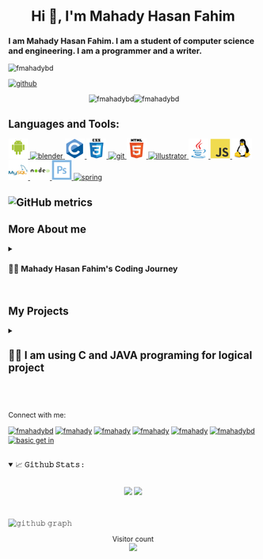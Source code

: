 
<h1 align="center">Hi 👋, I'm Mahady Hasan Fahim</h1>
<h3>
  <p class="glowing-text"> I am Mahady Hasan Fahim. I am a student of computer science and engineering. I am a programmer and a writer. </p>
  </h3>



<p align="left"><img src="https://komarev.com/ghpvc/?username=fmahadybd&label=Profile%20views&color=0e75b6&style=flat" alt="fmahadybd" /> </p>





[<img src='https://cdn.jsdelivr.net/npm/simple-icons@3.0.1/icons/github.svg' alt='github' height='40'>](https://github.com/fmahadyBD)  



<p align="center" width="130em" >&nbsp;<img  src="https://github-readme-stats.vercel.app/api?username=fmahadybd&show_icons=true&locale=en" alt="fmahadybd" /><img   src="https://github-readme-streak-stats.herokuapp.com/?user=fmahadybd&" alt="fmahadybd" /></p>













<h2 align="left">Languages and Tools:</h3>
<p align="left"><p align="left"> <a href="https://developer.android.com" target="_blank" rel="noreferrer"> <img src="https://raw.githubusercontent.com/devicons/devicon/master/icons/android/android-original-wordmark.svg" alt="android" width="40" height="40"/> </a> <a href="https://www.blender.org/" target="_blank" rel="noreferrer"> <img src="https://download.blender.org/branding/community/blender_community_badge_white.svg" alt="blender" width="40" height="40"/> </a> <a href="https://www.cprogramming.com/" target="_blank" rel="noreferrer"> <img src="https://raw.githubusercontent.com/devicons/devicon/master/icons/c/c-original.svg" alt="c" width="40" height="40"/> </a> <a href="https://www.w3schools.com/css/" target="_blank" rel="noreferrer"> <img src="https://raw.githubusercontent.com/devicons/devicon/master/icons/css3/css3-original-wordmark.svg" alt="css3" width="40" height="40"/> </a> <a href="https://git-scm.com/" target="_blank" rel="noreferrer"> <img src="https://www.vectorlogo.zone/logos/git-scm/git-scm-icon.svg" alt="git" width="40" height="40"/> </a> <a href="https://www.w3.org/html/" target="_blank" rel="noreferrer"> <img src="https://raw.githubusercontent.com/devicons/devicon/master/icons/html5/html5-original-wordmark.svg" alt="html5" width="40" height="40"/> </a> <a href="https://www.adobe.com/in/products/illustrator.html" target="_blank" rel="noreferrer"> <img src="https://www.vectorlogo.zone/logos/adobe_illustrator/adobe_illustrator-icon.svg" alt="illustrator" width="40" height="40"/> </a> <a href="https://www.java.com" target="_blank" rel="noreferrer"> <img src="https://raw.githubusercontent.com/devicons/devicon/master/icons/java/java-original.svg" alt="java" width="40" height="40"/> </a> <a href="https://developer.mozilla.org/en-US/docs/Web/JavaScript" target="_blank" rel="noreferrer"> <img src="https://raw.githubusercontent.com/devicons/devicon/master/icons/javascript/javascript-original.svg" alt="javascript" width="40" height="40"/> </a> <a href="https://www.linux.org/" target="_blank" rel="noreferrer"> <img src="https://raw.githubusercontent.com/devicons/devicon/master/icons/linux/linux-original.svg" alt="linux" width="40" height="40"/> </a> <a href="https://www.mysql.com/" target="_blank" rel="noreferrer"> <img src="https://raw.githubusercontent.com/devicons/devicon/master/icons/mysql/mysql-original-wordmark.svg" alt="mysql" width="40" height="40"/> </a> <a href="https://nodejs.org" target="_blank" rel="noreferrer"> <img src="https://raw.githubusercontent.com/devicons/devicon/master/icons/nodejs/nodejs-original-wordmark.svg" alt="nodejs" width="40" height="40"/> </a> <a href="https://www.photoshop.com/en" target="_blank" rel="noreferrer"> <img src="https://raw.githubusercontent.com/devicons/devicon/master/icons/photoshop/photoshop-line.svg" alt="photoshop" width="40" height="40"/> </a> <a href="https://spring.io/" target="_blank" rel="noreferrer"> <img src="https://www.vectorlogo.zone/logos/springio/springio-icon.svg" alt="spring" width="40" height="40"/> </a>  </p>
<h2 align="left">


![GitHub metrics](https://metrics.lecoq.io/fmahadyBD) 



<h2>More About me</h2>
<details>
 <summary><h3>👨‍💻 Mahady Hasan Fahim's Coding Journey</h3></summary>
   I have Sratr My Coding life from 2021. We start with the Java.</details>
   
  
<br/>
   
<h2>My Projects</h2>
<details>
  <summary><h2>👨‍💻 I am using C and JAVA programing for logical project </h2></summary>
  
  
 </details>





<br/>

#
Connect with me:</h3>
<p align="left">
<a href="https://stackoverflow.com/users/fmahadybd" target="blank"><img align="center" src="https://raw.githubusercontent.com/rahuldkjain/github-profile-readme-generator/master/src/images/icons/Social/stack-overflow.svg" alt="fmahadybd" height="30" width="40" /></a>
  <a href="https://linkedin.com/in/fmahady" target="blank"><img align="center" src="https://raw.githubusercontent.com/rahuldkjain/github-profile-readme-generator/master/src/images/icons/Social/linked-in-alt.svg" alt="fmahady" height="30" width="40" /></a>
<a href="https://fb.com/fmahady" target="blank"><img align="center" src="https://raw.githubusercontent.com/rahuldkjain/github-profile-readme-generator/master/src/images/icons/Social/facebook.svg" alt="fmahady" height="30" width="40" /></a>
<a href="https://instagram.com/fmahady" target="blank"><img align="center" src="https://raw.githubusercontent.com/rahuldkjain/github-profile-readme-generator/master/src/images/icons/Social/instagram.svg" alt="fmahady" height="30" width="40" /></a>
<a href="https://codeforces.com/profile/fmahady" target="blank"><img align="center" src="https://raw.githubusercontent.com/rahuldkjain/github-profile-readme-generator/master/src/images/icons/Social/codeforces.svg" alt="fmahady" height="30" width="40" /></a>
<a href="https://fb.com/fmahadybd" target="blank"><img align="center" src="https://raw.githubusercontent.com/rahuldkjain/github-profile-readme-generator/master/src/images/icons/Social/facebook.svg" alt="fmahadybd" height="30" width="40" /></a>  
<a href="https://www.youtube.com/c/basic get in" target="blank"><img align="center" src="https://raw.githubusercontent.com/rahuldkjain/github-profile-readme-generator/master/src/images/icons/Social/youtube.svg" alt="basic get in" height="30" width="40" /></a>
</p>
</br>


<details open="">
<summary>
  <g-emoji class="g-emoji" alias="chart_with_upwards_trend" fallback-src="https://github.githubassets.com/images/icons/emoji/unicode/1f4c8.png">📈</g-emoji>
  <strong>𝙶𝚒𝚝𝚑𝚞𝚋 𝚂𝚝𝚊𝚝𝚜 : </strong>
</summary>
<br/>
<div>
  <p align="center">
  <img height="180em" src="https://github-readme-stats-eight-theta.vercel.app/api?username=fmahadyBD&show_icons=true&theme=algolia&include_all_commits=true&count_private=true"/>
<img height="180em" src="https://github-readme-stats-eight-theta.vercel.app/api/top-langs/?username=fmahadyBD&layout=compact&langs_count=8&theme=algolia"/>
  
  <p>
  </div>
</details>
<br/>





![𝚐𝚒𝚝𝚑𝚞𝚋 𝚐𝚛𝚊𝚙𝚑](https://github-readme-activity-graph.cyclic.app/graph?username=fmahadyBD&theme=react-dark&hide_border=true&area=true)


<p align="center">
  Visitor count<br>
  <img src="https://profile-counter.glitch.me/fmahadybd/count.svg" />
</p>











